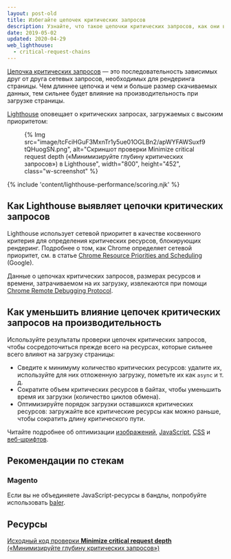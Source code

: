 ```yaml
---
layout: post-old
title: Избегайте цепочек критических запросов
description: Узнайте, что такое цепочки критических запросов, как они влияют на производительность веб-страницы и как можно уменьшить этот эффект.
date: 2019-05-02
updated: 2020-04-29
web_lighthouse:
  - critical-request-chains
---
```


[Цепочка критических запросов](https://developers.google.com/web/fundamentals/performance/critical-rendering-path) — это последовательность зависимых друг от друга сетевых запросов, необходимых для рендеринга страницы. Чем длиннее цепочка и чем и больше размер скачиваемых данных, тем сильнее будет влияние на производительность при загрузке страницы.

[Lighthouse](https://developers.google.com/web/tools/lighthouse/) оповещает о критических запросах, загружаемых с высоким приоритетом:

<figure class="w-figure"> {% Img src="image/tcFciHGuF3MxnTr1y5ue01OGLBn2/apWYFAWSuxf9tQHuogSN.png", alt="Скриншот проверки Minimize critical request depth («Минимизируйте глубину критических запросов») в Lighthouse", width="800", height="452", class="w-screenshot" %}</figure>

{% include 'content/lighthouse-performance/scoring.njk' %}

## Как Lighthouse выявляет цепочки критических запросов

Lighthouse использует сетевой приоритет в качестве косвенного критерия для определения критических ресурсов, блокирующих рендеринг. Подробнее о том, как Chrome определяет сетевой приоритет, см. в статье [Chrome Resource Priorities and Scheduling](https://docs.google.com/document/d/1bCDuq9H1ih9iNjgzyAL0gpwNFiEP4TZS-YLRp_RuMlc/edit) (Google).

Данные о цепочках критических запросов, размерах ресурсов и времени, затрачиваемом на их загрузку, извлекаются при помощи [Chrome Remote Debugging Protocol](https://github.com/ChromeDevTools/devtools-protocol).

## Как уменьшить влияние цепочек критических запросов на производительность

Используйте результаты проверки цепочек критических запросов, чтобы сосредоточиться прежде всего на ресурсах, которые сильнее всего влияют на загрузку страницы:

- Сведите к минимуму количество критических ресурсов: удалите их, используйте для них отложенную загрузку, пометьте их как `async` и т. д.
- Сократите объем критических ресурсов в байтах, чтобы уменьшить время их загрузки (количество циклов обмена).
- Оптимизируйте порядок загрузки оставшихся критических ресурсов: загружайте все критические ресурсы как можно раньше, чтобы сократить длину критического пути.

Читайте подробнее об оптимизации [изображений](/use-imagemin-to-compress-images), [JavaScript](/apply-instant-loading-with-prpl), [CSS](/defer-non-critical-css) и [веб-шрифтов](/avoid-invisible-text).

## Рекомендации по стекам

### Magento

Если вы не объединяете JavaScript-ресурсы в бандлы, попробуйте использовать [baler](https://github.com/magento/baler).

## Ресурсы

[Исходный код проверки **Minimize critical request depth** («Минимизируйте глубину критических запросов»)](https://github.com/GoogleChrome/lighthouse/blob/master/lighthouse-core/audits/critical-request-chains.js)
